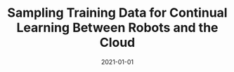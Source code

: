 ---
title: "Sampling Training Data for Continual Learning Between Robots and the Cloud"
collection: publications
permalink: /publication/2021-01-01-Sampling-Training-Data-for-Continual-Learning-Between-Robots-and-the-Cloud
date: 2021-01-01
venue: 'Experimental Robotics: The 17th International Symposium'
link: 'https://doi.org/10.1145/2486001'
paperurl: '/files/papers/harvestnet.pdf'
citation: ' S Chinchali,  E Pergament,  M Nakanoya,  E Cidon,  E Zhang,  D Bharadia,  M Pavone,  S Katti, '
---